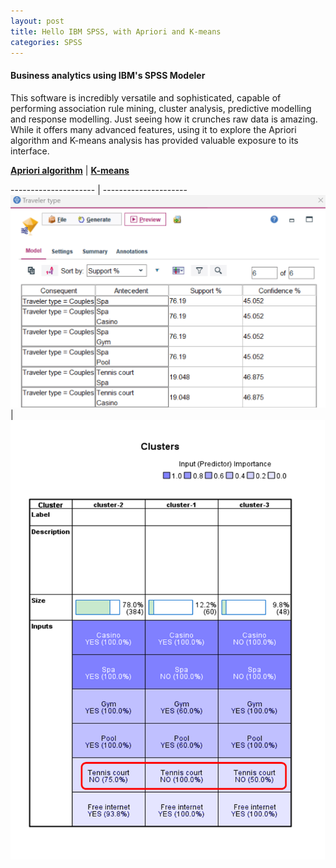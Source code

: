 ```yaml
---
layout: post
title: Hello IBM SPSS, with Apriori and K-means
categories: SPSS
---
```


#### Business analytics using IBM's SPSS Modeler

This software is incredibly versatile and sophisticated, capable of performing association rule mining, cluster analysis, predictive modelling and response modelling. Just seeing how it crunches raw data is amazing. While it offers many advanced features, using it to explore the Apriori algorithm and K-means analysis has provided valuable exposure to its interface.

 <a  style="font-weight:bold" href="https://KenYeoKP.github.io/mystuff/1-SPSS-Apriori/">Apriori algorithm</a> | 
 <a  style="font-weight:bold" href="https://KenYeoKP.github.io/mystuff/2-SPSS-KMeans/">K-means</a>

--------------------- | --------------------- 
![](https://github.com/KenYeoKP/mystuff/blob/main/1-SPSS-Apriori/output.png) | ![](https://github.com/KenYeoKP/mystuff/blob/main/2-SPSS-KMeans/kmeansoutput.png)


